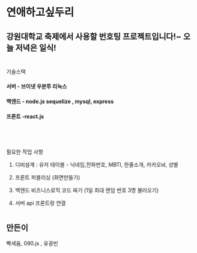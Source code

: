 # 연애하고싶두리

## 강원대학교 축제에서 사용할 번호팅 프로젝트입니다!~ 오늘 저녁은 일식!

#

기술스택
<br>

#### 서버 - 브이넷 우분투 리눅스

#### 백엔드 - node.js sequelize , mysql, express

#### 프론트 -react.js

<br>

#

필요한 작업 사항

1. 디비설계 : 유저 테이블 - 닉네임,전화번호, MBTI, 한줄소개, 카카오id, 성별
   <br>

2. 프론트 퍼블리싱 (화면만들기)

3. 백엔드 비즈니스로직 코드 짜기 (1일 최대 랜덤 번호 3명 불러오기)

4. 서버 api 프론트랑 연결

#

## 만든이

빡세윰, 090.js , 유꽁빈

